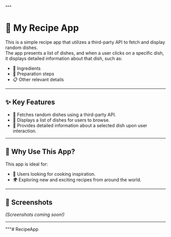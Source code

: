"""
# 🍴 My Recipe App

This is a simple recipe app that utilizes a third-party API to fetch and display random dishes.  
The app presents a list of dishes, and when a user clicks on a specific dish, it displays detailed information about that dish, such as:  
- 🥗 Ingredients  
- 🥘 Preparation steps  
- 📋 Other relevant details  

---

## ✨ Key Features  
- 🔄 Fetches random dishes using a third-party API.  
- 📜 Displays a list of dishes for users to browse.  
- 📖 Provides detailed information about a selected dish upon user interaction.  

---

## 🎯 Why Use This App?  
This app is ideal for:  
- 🍳 Users looking for cooking inspiration.  
- 🌍 Exploring new and exciting recipes from around the world.  

---

## 📸 Screenshots  
*(Screenshots coming soon!)*  

---
"""#   R e c i p e A p p  
 
